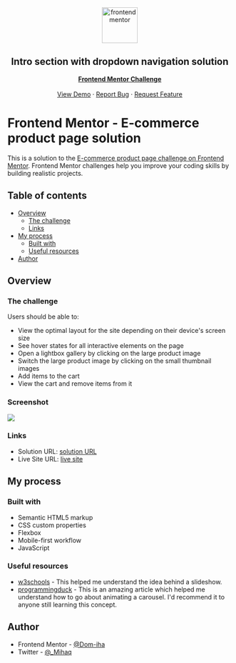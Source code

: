 <div id="top"></div>

<div align="center">

  <img src="https://www.frontendmentor.io/static/images/logo-mobile.svg" alt="frontendmentor" width="80">

  <h2 align="center">Intro section with dropdown navigation solution</h2>
  <p align="center">
    <a href="https://www.frontendmentor.io/solutions/intro-section-with-dropdown-navigation-tmQXOQU78e"><strong>Frontend Mentor Challenge</strong></a>
    <br />
    <br />
    <a href="https://dom-iha.github.io/E-commerce-product-page/">View Demo</a>
    ·
    <a href="https://github.com/Dom-iha/E-commerce-product-page/issues" target="_blank">Report Bug</a>
    ·
    <a href="https://github.com/Dom-iha/E-commerce-product-page/issues" target="_blank">Request Feature</a>
  </p>
</div>



# Frontend Mentor - E-commerce product page solution

This is a solution to the [E-commerce product page challenge on Frontend Mentor](https://www.frontendmentor.io/challenges/ecommerce-product-page-UPsZ9MJp6). Frontend Mentor challenges help you improve your coding skills by building realistic projects.

## Table of contents

- [Overview](#overview)
  - [The challenge](#the-challenge)
  - [Links](#links)
- [My process](#my-process)
  - [Built with](#built-with)
  - [Useful resources](#useful-resources)
- [Author](#author)


## Overview

### The challenge

Users should be able to:

- View the optimal layout for the site depending on their device's screen size
- See hover states for all interactive elements on the page
- Open a lightbox gallery by clicking on the large product image
- Switch the large product image by clicking on the small thumbnail images
- Add items to the cart
- View the cart and remove items from it

### Screenshot

![](./screenshot.jpg)

### Links

- Solution URL: [solution URL](https://your-solution-url.com)
- Live Site URL: [live site](dom-iha.github.io/E-commerce-product-page/)

## My process

### Built with

- Semantic HTML5 markup
- CSS custom properties
- Flexbox
- Mobile-first workflow
- JavaScript



### Useful resources

- [w3schools](https://www.w3schools.com/howto/howto_js_slideshow_gallery.asp) - This helped me understand the idea behind a slideshow.
- [programmingduck](https://programmingduck.com/articles/javascript-carousel#) - This is an amazing article which helped me understand how to go about animating a carousel. I'd recommend it to anyone still learning this concept.


## Author


- Frontend Mentor - [@Dom-iha](https://www.frontendmentor.io/profile/Dom-iha)
- Twitter - [@_Mihaq](https://www.twitter.com/_Mihaq)


